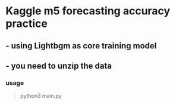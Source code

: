 # Kaggle m5 forecasting accuracy practice

## - using Lightbgm as core training model

## - you need to unzip the data

### usage
> python3 main.py
